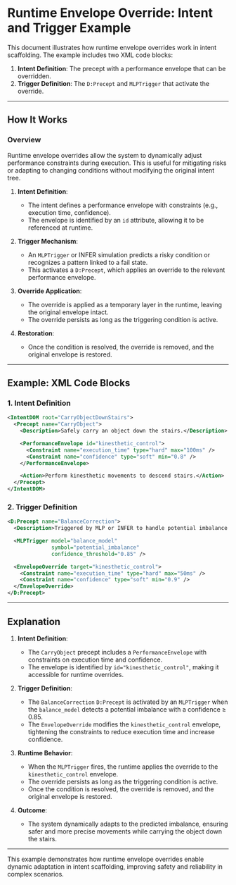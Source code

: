 # Runtime Envelope Override: Intent and Trigger Example

This document illustrates how runtime envelope overrides work in intent scaffolding. The example includes two XML code blocks:
1. **Intent Definition**: The precept with a performance envelope that can be overridden.
2. **Trigger Definition**: The `D:Precept` and `MLPTrigger` that activate the override.

---

## How It Works

### **Overview**
Runtime envelope overrides allow the system to dynamically adjust performance constraints during execution. This is useful for mitigating risks or adapting to changing conditions without modifying the original intent tree.

1. **Intent Definition**:
   - The intent defines a performance envelope with constraints (e.g., execution time, confidence).
   - The envelope is identified by an `id` attribute, allowing it to be referenced at runtime.

2. **Trigger Mechanism**:
   - An `MLPTrigger` or INFER simulation predicts a risky condition or recognizes a pattern linked to a fail state.
   - This activates a `D:Precept`, which applies an override to the relevant performance envelope.

3. **Override Application**:
   - The override is applied as a temporary layer in the runtime, leaving the original envelope intact.
   - The override persists as long as the triggering condition is active.

4. **Restoration**:
   - Once the condition is resolved, the override is removed, and the original envelope is restored.

---

## Example: XML Code Blocks

### **1. Intent Definition**
```xml
<IntentDOM root="CarryObjectDownStairs">
  <Precept name="CarryObject">
    <Description>Safely carry an object down the stairs.</Description>

    <PerformanceEnvelope id="kinesthetic_control">
      <Constraint name="execution_time" type="hard" max="100ms" />
      <Constraint name="confidence" type="soft" min="0.8" />
    </PerformanceEnvelope>

    <Action>Perform kinesthetic movements to descend stairs.</Action>
  </Precept>
</IntentDOM>
```

### **2. Trigger Definition**
```xml
<D:Precept name="BalanceCorrection">
  <Description>Triggered by MLP or INFER to handle potential imbalance.</Description>

  <MLPTrigger model="balance_model"
              symbol="potential_imbalance"
              confidence_threshold="0.85" />

  <EnvelopeOverride target="kinesthetic_control">
    <Constraint name="execution_time" type="hard" max="50ms" />
    <Constraint name="confidence" type="soft" min="0.9" />
  </EnvelopeOverride>
</D:Precept>
```

---

## Explanation

1. **Intent Definition**:
   - The `CarryObject` precept includes a `PerformanceEnvelope` with constraints on execution time and confidence.
   - The envelope is identified by `id="kinesthetic_control"`, making it accessible for runtime overrides.

2. **Trigger Definition**:
   - The `BalanceCorrection` `D:Precept` is activated by an `MLPTrigger` when the `balance_model` detects a potential imbalance with a confidence ≥ 0.85.
   - The `EnvelopeOverride` modifies the `kinesthetic_control` envelope, tightening the constraints to reduce execution time and increase confidence.

3. **Runtime Behavior**:
   - When the `MLPTrigger` fires, the runtime applies the override to the `kinesthetic_control` envelope.
   - The override persists as long as the triggering condition is active.
   - Once the condition is resolved, the override is removed, and the original envelope is restored.

4. **Outcome**:
   - The system dynamically adapts to the predicted imbalance, ensuring safer and more precise movements while carrying the object down the stairs.

---

This example demonstrates how runtime envelope overrides enable dynamic adaptation in intent scaffolding, improving safety and reliability in complex scenarios.